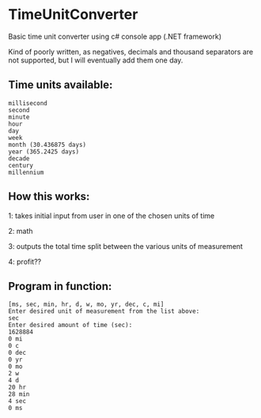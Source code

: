 # TimeUnitConverter
Basic time unit converter using c# console app (.NET framework)

Kind of poorly written, as negatives, decimals and thousand separators are not supported, but I will eventually add them one day.

## Time units available:
    millisecond
    second
    minute
    hour
    day
    week
    month (30.436875 days)
    year (365.2425 days)
    decade
    century
    millennium

## How this works:
1: takes initial input from user in one of the chosen units of time

2: math

3: outputs the total time split between the various units of measurement

4: profit??

## Program in function:
    [ms, sec, min, hr, d, w, mo, yr, dec, c, mi]
    Enter desired unit of measurement from the list above:
    sec
    Enter desired amount of time (sec):
    1628884
    0 mi
    0 c
    0 dec
    0 yr
    0 mo
    2 w
    4 d
    20 hr
    28 min
    4 sec
    0 ms
